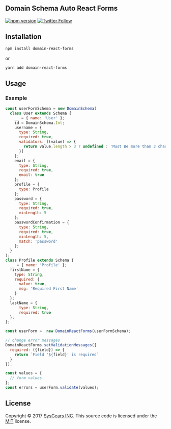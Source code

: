 ## Domain Schema Auto React Forms

[![npm version](https://badge.fury.io/js/domain-react-forms.svg)](https://badge.fury.io/js/domain-react-forms) [![Twitter Follow](https://img.shields.io/twitter/follow/sysgears.svg?style=social)](https://twitter.com/sysgears)

## Installation

```bash
npm install domain-react-forms
```
or
```bash
yarn add domain-react-forms
```
## Usage 
### Example
```js
const userFormSchema = new DomainSchema(
  class User extends Schema {
    __ = { name: 'User' };
    id = DomainSchema.Int;
    username = {
      type: String,
      required: true,
      validators: [(value) => {
        return value.length > 3 ? undefined : 'Must Be more than 3 characters';
      }]
    };
    email = {
      type: String,
      required: true,
      email: true
    };
    profile = {
      type: Profile
    };
    password = {
      type: String,
      required: true,
      minLength: 5
    };
    passwordConfirmation = {
      type: String,
      required: true,
      minLength: 5,
      match: 'password'
    };
  }
);
class Profile extends Schema {
  __ = { name: 'Profile' };
  firstName = {
    type: String,
    required: {
      value: true,
      msg: 'Required First Name'
    }
  };
  lastName = {
      type: String,
      required: true
  };
};

const userForm =  new DomainReactForms(userFormSchema);

// change error messages
DomainReactForms.setValidationMessages({
  required: ({field}) => {
    return `Field '${field}' is required`
  }
});

const values = {
  // form values
};
const errors = userForm.validate(values);
```
## License
Copyright © 2017 [SysGears INC]. This source code is licensed under the [MIT] license.

[MIT]: LICENSE
[SysGears INC]: http://sysgears.com
